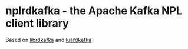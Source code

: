 nplrdkafka - the Apache Kafka NPL client library
==================================================
Based on [librdkafka](https://github.com/edenhill/librdkafka) and [luardkafka](https://github.com/mistsv/luardkafka)
